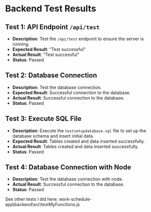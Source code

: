 # Backend Test Results

## Test 1: API Endpoint `/api/test`

- **Description**: Test the `/api/test` endpoint to ensure the server is running.
- **Expected Result**: "Test successful"
- **Actual Result**: "Test successful"
- **Status**: Passed

## Test 2: Database Connection

- **Description**: Test the database connection.
- **Expected Result**: Successful connection to the database.
- **Actual Result**: Successful connection to the database.
- **Status**: Passed

## Test 3: Execute SQL File

- **Description**: Execute the `testsetupdatabase.sql` file to set up the database schema and insert initial data.
- **Expected Result**: Tables created and data inserted successfully.
- **Actual Result**: Tables created and data inserted successfully.
- **Status**: Passed

## Test 4: Database Connection with Node 
- **Description**: Test the database connection with node.
- **Actual Result**: Successful connection to the database.
- **Status**: Passed


See other tests I did here: work-schedule-app\backend\src\testMyFunctions.js
